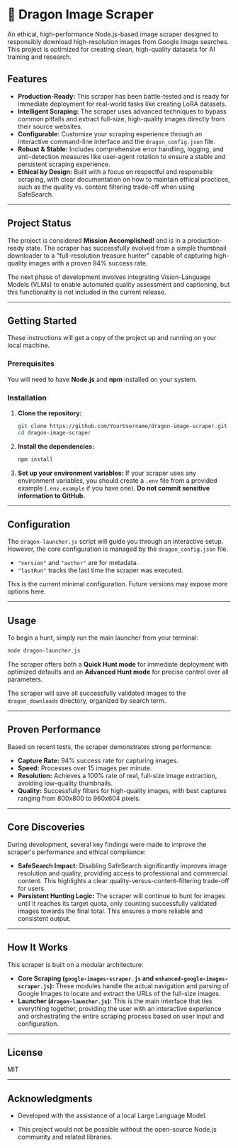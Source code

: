 # 🐉 Dragon Image Scraper

An ethical, high-performance Node.js-based image scraper designed to responsibly download high-resolution images from Google Image searches. This project is optimized for creating clean, high-quality datasets for AI training and research.

## Features

  * **Production-Ready:** This scraper has been battle-tested and is ready for immediate deployment for real-world tasks like creating LoRA datasets.
  * **Intelligent Scraping:** The scraper uses advanced techniques to bypass common pitfalls and extract full-size, high-quality images directly from their source websites.
  * **Configurable:** Customize your scraping experience through an interactive command-line interface and the `dragon_config.json` file.
  * **Robust & Stable:** Includes comprehensive error handling, logging, and anti-detection measures like user-agent rotation to ensure a stable and persistent scraping experience.
  * **Ethical by Design:** Built with a focus on respectful and responsible scraping, with clear documentation on how to maintain ethical practices, such as the quality vs. content filtering trade-off when using SafeSearch.

-----

## Project Status

The project is considered **Mission Accomplished\!** and is in a production-ready state. The scraper has successfully evolved from a simple thumbnail downloader to a "full-resolution treasure hunter" capable of capturing high-quality images with a proven 94% success rate.

The next phase of development involves integrating Vision-Language Models (VLMs) to enable automated quality assessment and captioning, but this functionality is not included in the current release.

-----

## Getting Started

These instructions will get a copy of the project up and running on your local machine.

### Prerequisites

You will need to have **Node.js** and **npm** installed on your system.

### Installation

1.  **Clone the repository:**
    ```bash
    git clone https://github.com/YourUsername/dragon-image-scraper.git
    cd dragon-image-scraper
    ```
2.  **Install the dependencies:**
    ```bash
    npm install
    ```
3.  **Set up your environment variables:**
    If your scraper uses any environment variables, you should create a `.env` file from a provided example (`.env.example` if you have one). **Do not commit sensitive information to GitHub.**

-----

## Configuration

The `dragon-launcher.js` script will guide you through an interactive setup. However, the core configuration is managed by the `dragon_config.json` file.

  * `"version"` and `"author"` are for metadata.
  * `"lastRun"` tracks the last time the scraper was executed.

This is the current minimal configuration. Future versions may expose more options here.

-----

## Usage

To begin a hunt, simply run the main launcher from your terminal:

```bash
node dragon-launcher.js
```

The scraper offers both a **Quick Hunt mode** for immediate deployment with optimized defaults and an **Advanced Hunt mode** for precise control over all parameters.

The scraper will save all successfully validated images to the `dragon_downloads` directory, organized by search term.

-----

## Proven Performance

Based on recent tests, the scraper demonstrates strong performance:

  * **Capture Rate:** 94% success rate for capturing images.
  * **Speed:** Processes over 15 images per minute.
  * **Resolution:** Achieves a 100% rate of real, full-size image extraction, avoiding low-quality thumbnails.
  * **Quality:** Successfully filters for high-quality images, with best captures ranging from 800x800 to 960x604 pixels.

-----

## Core Discoveries

During development, several key findings were made to improve the scraper's performance and ethical compliance:

  * **SafeSearch Impact:** Disabling SafeSearch significantly improves image resolution and quality, providing access to professional and commercial content. This highlights a clear quality-versus-content-filtering trade-off for users.
  * **Persistent Hunting Logic:** The scraper will continue to hunt for images until it reaches its target quota, only counting successfully validated images towards the final total. This ensures a more reliable and consistent output.

-----

## How It Works

This scraper is built on a modular architecture:

  * **Core Scraping (`google-images-scraper.js` and `enhanced-google-images-scraper.js`):** These modules handle the actual navigation and parsing of Google Images to locate and extract the URLs of the full-size images.
  * **Launcher (`dragon-launcher.js`):** This is the main interface that ties everything together, providing the user with an interactive experience and orchestrating the entire scraping process based on user input and configuration.

-----

## License

MIT

-----

## Acknowledgments

  * Developed with the assistance of a local Large Language Model.

  * This project would not be possible without the open-source Node.js community and related libraries.
